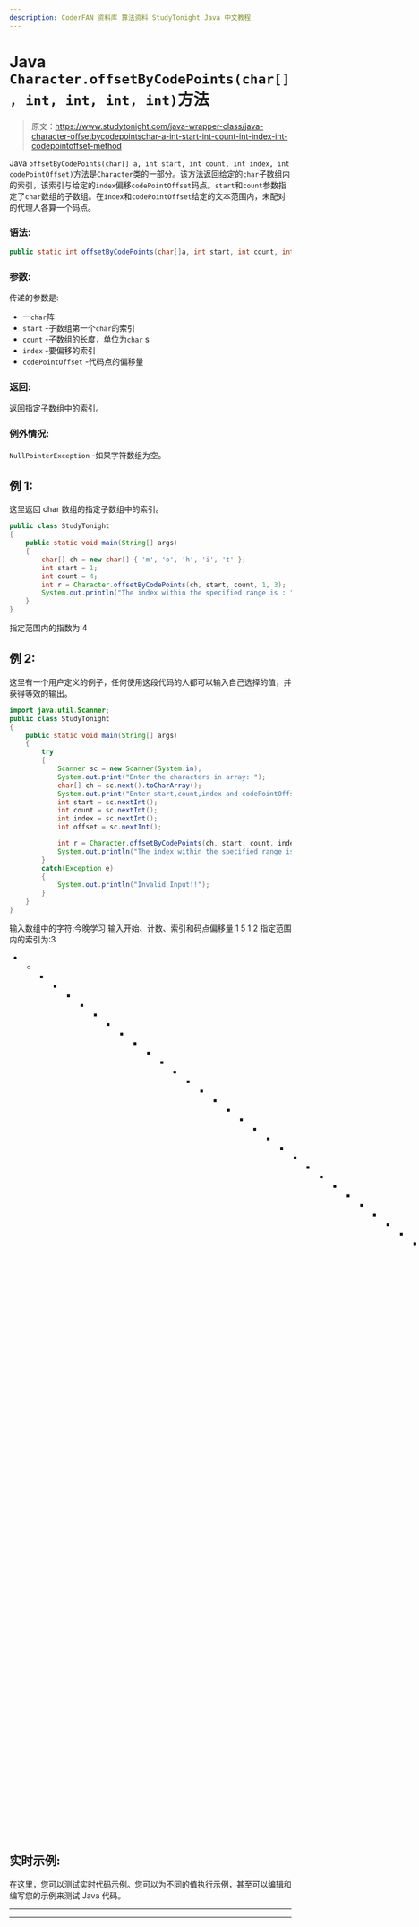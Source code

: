 ```yaml
---
description: CoderFAN 资料库 算法资料 StudyTonight Java 中文教程
---
```


# Java `Character.offsetByCodePoints(char[], int, int, int, int)`方法

> 原文：<https://www.studytonight.com/java-wrapper-class/java-character-offsetbycodepointschar-a-int-start-int-count-int-index-int-codepointoffset-method>

Java `offsetByCodePoints(char[] a, int start, int count, int index, int codePointOffset)`方法是`Character`类的一部分。该方法返回给定的`char`子数组内的索引，该索引与给定的`index`偏移`codePointOffset`码点。`start`和`count`参数指定了`char`数组的子数组。在`index`和`codePointOffset`给定的文本范围内，未配对的代理人各算一个码点。

### 语法:

```java
public static int offsetByCodePoints(char[]a, int start, int count, int index, int codePointOffset) 
```

### 参数:

传递的参数是:

*   一`char`阵
*   `start` -子数组第一个`char`的索引
*   `count` -子数组的长度，单位为`char` s
*   `index` -要偏移的索引
*   `codePointOffset` -代码点的偏移量

### 返回:

返回指定子数组中的索引。

### 例外情况:

`NullPointerException` -如果字符数组为空。

## 例 1:

这里返回 char 数组的指定子数组中的索引。

```java
public class StudyTonight
{  
	public static void main(String[] args)
	{  
		char[] ch = new char[] { 'm', 'o', 'h', 'i', 't' };  
		int start = 1;  
		int count = 4;  
		int r = Character.offsetByCodePoints(ch, start, count, 1, 3);  
		System.out.println("The index within the specified range is : " + r);  
	}
}
```

指定范围内的指数为:4

## 例 2:

这里有一个用户定义的例子，任何使用这段代码的人都可以输入自己选择的值，并获得等效的输出。

```java
import java.util.Scanner; 
public class StudyTonight
{  
	public static void main(String[] args)
	{  
		try
		{
			Scanner sc = new Scanner(System.in); 
			System.out.print("Enter the characters in array: ");
			char[] ch = sc.next().toCharArray();
			System.out.print("Enter start,count,index and codePointOffset");
			int start = sc.nextInt();
			int count = sc.nextInt();
			int index = sc.nextInt();
			int offset = sc.nextInt();

			int r = Character.offsetByCodePoints(ch, start, count, index, offset);  
			System.out.println("The index within the specified range is : " + r);
		}
		catch(Exception e)
		{
			System.out.println("Invalid Input!!");
		}
	}
}
```

输入数组中的字符:今晚学习
输入开始、计数、索引和码点偏移量 1 5 1 2
指定范围内的索引为:3
* * * * * * * * * * * * * * * * * * * * * * * * * * * * * * * * * * * * * * * * * * * * * * * * * * *输入数组中的字符:你好
输入开始、计数、索引和码点偏移量 1 2 1 3
输入无效！！

## 实时示例:

在这里，您可以测试实时代码示例。您可以为不同的值执行示例，甚至可以编辑和编写您的示例来测试 Java 代码。

* * *

* * *